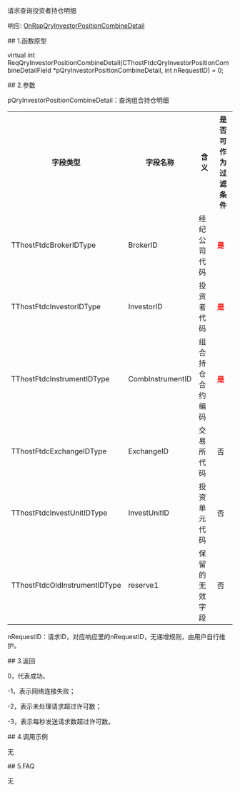 <p>请求查询投资者持仓明细</p>
<p>响应: <a href="../../CTHOSTFTDCTRADERAPI/ONRSPQRYINVESTORPOSITIONCOMBINEDETAIL/">OnRspQryInvestorPositionCombineDetail</a></p>
<span class="anchor" id="46efb552-2812-4b25-9685-dfccb087d736"></span>
## 1.函数原型
<p>virtual int ReqQryInvestorPositionCombineDetail(CThostFtdcQryInvestorPositionCombineDetailField *pQryInvestorPositionCombineDetail, int nRequestID) = 0;</p>
<span class="anchor" id="e9b99a2f-85aa-4ac1-a576-cec058a9e5ac"></span>
## 2.参数
<p>pQryInvestorPositionCombineDetail：查询组合持仓明细</p>
<table><tr><th style="TEXT-ALIGN: center;">字段类型</th><th style="TEXT-ALIGN: center;">字段名称</th><th style="TEXT-ALIGN: center;">含义</th><th style="TEXT-ALIGN: center;">是否可作为过滤条件</th></tr><tr><td style="TEXT-ALIGN: left;">TThostFtdcBrokerIDType</td>
<td style="TEXT-ALIGN: left;">BrokerID</td>
<td style="TEXT-ALIGN: left;">经纪公司代码</td>
<td style="TEXT-ALIGN: left;"><strong><font color="#FF0000">是</font></strong></td>
</tr>
<tr><td style="TEXT-ALIGN: left;">TThostFtdcInvestorIDType</td>
<td style="TEXT-ALIGN: left;">InvestorID</td>
<td style="TEXT-ALIGN: left;">投资者代码</td>
<td style="TEXT-ALIGN: left;"><strong><font color="#FF0000">是</font></strong></td>
</tr>
<tr><td style="TEXT-ALIGN: left;">TThostFtdcInstrumentIDType</td>
<td style="TEXT-ALIGN: left;">CombInstrumentID</td>
<td style="TEXT-ALIGN: left;">组合持仓合约编码</td>
<td style="TEXT-ALIGN: left;"><strong><font color="#FF0000">是</font></strong></td>
</tr>
<tr><td style="TEXT-ALIGN: left;">TThostFtdcExchangeIDType</td>
<td style="TEXT-ALIGN: left;">ExchangeID</td>
<td style="TEXT-ALIGN: left;">交易所代码</td>
<td style="TEXT-ALIGN: left;">否</td>
</tr>
<tr><td style="TEXT-ALIGN: left;">TThostFtdcInvestUnitIDType</td>
<td style="TEXT-ALIGN: left;">InvestUnitID</td>
<td style="TEXT-ALIGN: left;">投资单元代码</td>
<td style="TEXT-ALIGN: left;">否</td>
</tr>
<tr><td style="TEXT-ALIGN: left;">TThostFtdcOldInstrumentIDType</td>
<td style="TEXT-ALIGN: left;">reserve1</td>
<td style="TEXT-ALIGN: left;">保留的无效字段</td>
<td style="TEXT-ALIGN: left;">否</td>
</tr>
</table>
<p>nRequestID：请求ID，对应响应里的nRequestID，无递增规则，由用户自行维护。</p>
<span class="anchor" id="b9098fde-4a6d-4d00-943a-9e563cfc64c0"></span>
## 3.返回
<p>0，代表成功。</p>
<p>-1，表示网络连接失败；</p>
<p>-2，表示未处理请求超过许可数；</p>
<p>-3，表示每秒发送请求数超过许可数。</p>
<span class="anchor" id="c8cb80f7-a23a-47fc-87f2-d8912d3c7d85"></span>
## 4.调用示例
<p>无</p>
<span class="anchor" id="5b08d265-4cb7-4779-a3d5-cc06e1efe1de"></span>
## 5.FAQ
<p>无</p>
